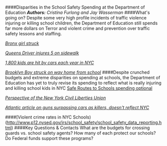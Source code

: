 ####Disparities in the School Safety Spending at the Department of Education
_**Authors:** Cristina Furlong and Jay Wasserman_
####What's going on? Despite some very high profile incidents of traffic violence injuring or killing school children, the Department of Education still spends far more dollars on Terror and violent crime and prevention over traffic safety lessons and staffing. 

[_Bronx girl struck_](http://www.streetsblog.org/2014/10/27/its-still-legal-to-run-over-a-child-on-a-new-york-city-sidewalk/)

[_Queens Driver injures 5 on sidewalk_](http://www.dnainfo.com/new-york/20130912/maspeth/car-plows-into-four-people-near-queens-school-fdny-says_)

[_1,800 kids are hit by cars each year in NYC_](http://project.wnyc.org/children-and-cars_)

[_Brooklyn Boy struck on way home from school_](http://7online.com/news/78-year-old-woman-arrested-in-brooklyn-hit-and-run-that-killed-teen/404691/_)
####Despite crunched budgets and extreme disparities on spending at schools, the Department of Education has yet to truly revise its spending to reflect what is really injuring and killing school kids in NYC
 [Safe Routes to Schools spending optional](http://usa.streetsblog.org/2012/07/12/the-awful-truth-about-the-transpo-bills-bikeped-loophole)

 [_Perspective of the New York Civil Liberties Union_](http://www.nyc.gov/html/doh/downloads/pdf/ip/ip-nyc-inj-child-fatality-report13.pdf)

[_Atlantic article on guns surpassing cars as killers, doesn't reflect NYC_](http://www.theatlantic.com/technology/archive/2015/01/americas-top-killing-machine/384440/)

####[Violent crime rates in NYC Schools)(http://www.p12.nysed.gov/irs/school_safety/school_safety_data_reporting.html)
####Key Questions & Contacts
What are the budgets for crossing guards vs. school safety agents?
How many of each protect our schools? 
Do Federal funds support these programs?



